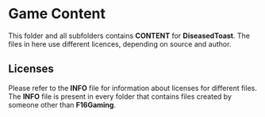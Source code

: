 Game Content
============

This folder and all subfolders contains **CONTENT** for **DiseasedToast**. The files in here use different licences, depending on source and author.

Licenses
--------

Please refer to the **INFO** file for information about licenses for different files.
The **INFO** file is present in every folder that contains files created by someone other than **F16Gaming**.
